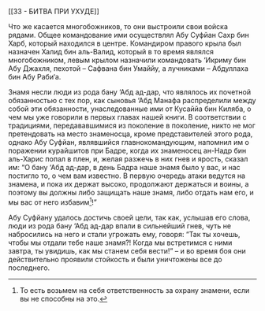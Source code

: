 [[33 - БИТВА ПРИ УХУДЕ]]

Что же касается многобожников, то они выстроили свои войска рядами. Общее командование ими осуществлял Абу Суфйан Сахр бин Харб, который находился в центре. Командиром правого крыла был назначен Халид бин аль-Валид, который в то время являлся многобожником, левым крылом назначили командовать ‘Икриму бин Абу Джахля, пехотой – Сафвана бин Умаййу, а лучниками – Абдуллаха бин Абу Раби‘а.

Знамя несли люди из рода бану ‘Абд ад-дар, что являлось их почетной обязанностью с тех пор, как сыновья ‘Абд Манафа распределили между собой эти обязанности, унаследованные ими от Кусаййа бин Киляба, о чем мы уже говорили в первых главах нашей книги. В соответствии с традициями, передававшимися из поколение в поколение, никто не мог претендовать на место знаменосца, кроме представителей этого рода, однако Абу Суфйан, являвшийся главнокомандующим, напомнил им о поражении курайшитов при Бадре, когда их знаменосец ан-Надр бин аль-Харис попал в плен, и, желая разжечь в них гнев и ярость, сказал им: “О бану ‘Абд ад-дар, в день Бадра наше знамя было у вас, и нас постигло то, о чем вам известно. В первую очередь атаки ведутся на знамена, и пока их держат высоко, продолжают держаться и воины, а поэтому вы должны либо защищать наше знамя, либо отдать нам его, и мы вас от него избавим[^1]!”

Абу Суфйану удалось достичь своей цели, так как, услышав его слова, люди из рода бану ‘Абд ад-дар впали в сильнейший гнев, чуть не набросились на него и стали угрожать ему, говоря: “Так ты хочешь, чтобы мы отдали тебе наше знамя?! Когда мы встретимся с ними завтра, ты увидишь, как мы станем себя вести!” – и во время боя они действительно проявили стойкость и были уничтожены все до последнего.

[^1]: То есть возьмем на себя ответственность за охрану знамени, если вы не способны на это.

